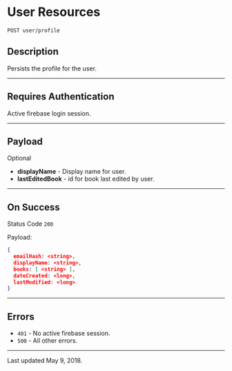 # User Resources

    POST user/profile
    
## Description

Persists the profile for the user.

***

## Requires Authentication

Active firebase login session.

***

## Payload

Optional

- **displayName** - Display name for user.
- **lastEditedBook** - id for book last edited by user.

***

## On Success

Status Code `200`

Payload:

```json
{
  emailHash: <string>,
  displayName: <string>,
  books: [ <string> ],
  dateCreated: <long>,
  lastModified: <long>
}
```

***

## Errors

* `401` - No active firebase session.
* `500` - All other errors.

***

Last updated May 9, 2018.
